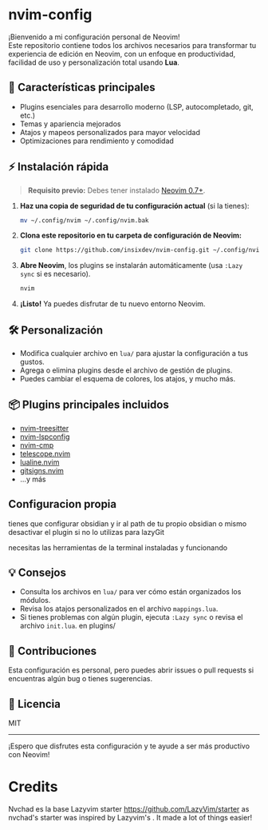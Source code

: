 # nvim-config

¡Bienvenido a mi configuración personal de Neovim!  
Este repositorio contiene todos los archivos necesarios para transformar tu experiencia de edición en Neovim, con un enfoque en productividad, facilidad de uso y personalización total usando **Lua**.

## 🚀 Características principales

- Plugins esenciales para desarrollo moderno (LSP, autocompletado, git, etc.)
- Temas y apariencia mejorados
- Atajos y mapeos personalizados para mayor velocidad
- Optimizaciones para rendimiento y comodidad

## ⚡️ Instalación rápida

> **Requisito previo:** Debes tener instalado [Neovim 0.7+](https://neovim.io/).

1. **Haz una copia de seguridad de tu configuración actual** (si la tienes):

    ```bash
    mv ~/.config/nvim ~/.config/nvim.bak
    ```

2. **Clona este repositorio en tu carpeta de configuración de Neovim:**

    ```bash
    git clone https://github.com/insixdev/nvim-config.git ~/.config/nvim
    ```

3. **Abre Neovim**, los plugins se instalarán automáticamente (usa `:Lazy sync` si es necesario).

    ```bash
    nvim
    ```

4. **¡Listo!** Ya puedes disfrutar de tu nuevo entorno Neovim.

## 🛠️ Personalización

- Modifica cualquier archivo en `lua/` para ajustar la configuración a tus gustos.
- Agrega o elimina plugins desde el archivo de gestión de plugins.
- Puedes cambiar el esquema de colores, los atajos, y mucho más.

## 📦 Plugins principales incluidos

- [nvim-treesitter](https://github.com/nvim-treesitter/nvim-treesitter)
- [nvim-lspconfig](https://github.com/neovim/nvim-lspconfig)
- [nvim-cmp](https://github.com/hrsh7th/nvim-cmp)
- [telescope.nvim](https://github.com/nvim-telescope/telescope.nvim)
- [lualine.nvim](https://github.com/nvim-lualine/lualine.nvim)
- [gitsigns.nvim](https://github.com/lewis6991/gitsigns.nvim)
- ...y más

## Configuracion propia
tienes que configurar obsidian y ir al path de tu propio obsidian 
o mismo desactivar el plugin si no lo utilizas
para 
lazyGit 

necesitas las herramientas de la terminal instaladas y funcionando 
## 💡 Consejos

- Consulta los archivos en `lua/` para ver cómo están organizados los módulos.
- Revisa los atajos personalizados en el archivo `mappings.lua`.
- Si tienes problemas con algún plugin, ejecuta `:Lazy sync` o revisa el archivo `init.lua`. en plugins/

## 🤝 Contribuciones

Esta configuración es personal, pero puedes abrir issues o pull requests si encuentras algún bug o tienes sugerencias.

## 📄 Licencia

MIT

---

¡Espero que disfrutes esta configuración y te ayude a ser más productivo con Neovim!
# Credits
Nvchad es la base 
Lazyvim starter https://github.com/LazyVim/starter as nvchad's starter was inspired by Lazyvim's . It made a lot of things easier!
